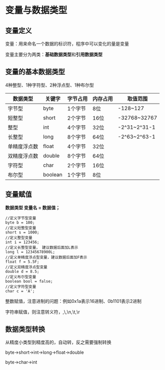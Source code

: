 # 变量与数据类型

## 变量定义

变量：用来命名一个数据的标识符，程序中可以变化的量是变量

变量主要分为两类：**基础数据类型**和**引用数据类型**

## 变量的基本数据类型

4种整型、1种字符型、2种浮点型、1种布尔型

| 数据类型     | 关键字  | 字节占用 | 内存占用 | 取值范围     |
| ------------ | ------- | -------- | -------- | ------------ |
| 字节型       | byte    | 1个字节  | 8位      | -128~127     |
| 短整型       | short   | 2个字节  | 16位     | -32768~32767 |
| 整型         | int     | 4个字节  | 32位     | -2^31~2^31-1 |
| 长整型       | long    | 8个字节  | 64位     | -2^63~2^63-1 |
| 单精度浮点数 | float   | 4个字节  | 32位     |              |
| 双精度浮点数 | double  | 8个字节  | 64位     |              |
| 字符型       | char    | 2个字节  | 16位     |              |
| 布尔型       | boolean | 1个字节  | 8位      |              |

## 变量赋值

**数据类型 变量名 = 数据值；**

```
//定义字节型变量
byte b = 100;
//定义短整型变量
short s = 1000;
//定义整型变量
int i = 123456;
//定义长整型变量， 建议数据后面加L表示
long l = 12345678900L;
//定义单精度浮点型变量，建议数据后面加F表示
float f = 5.5F;
//定义双精度浮点型变量
double d = 8.5;
//定义布尔型变量
boolean bool = false;
//定义字符型变量
char c = 'A';
```

整数赋值，注意进制的问题：例如0x1a表示16进制、0b1101表示2进制

字符串赋值，则注意转义符，\,\\,\n,\t,\r

## 数据类型转换

从精度小类型到精度高的，自动转，反之需要强制转换

byte->short->int->long->float->double

byte->char->int


